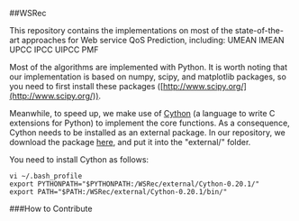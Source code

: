 ##WSRec

This repository contains the implementations on most of the state-of-the-art approaches for Web service QoS Prediction, including:
	UMEAN
	IMEAN
	UPCC
	IPCC
	UIPCC
	PMF
	
Most of the algorithms are implemented with Python. It is worth noting that our implementation is based on numpy, scipy, and matplotlib packages, so you need to first install these packages ([http://www.scipy.org/](http://www.scipy.org/)). 

Meanwhile, to speed up, we make use of [Cython](http://cython.org/ "Cython's Web page") (a language to write C extensions for Python) to implement the core functions. As a consequence, Cython needs to be installed as an external package. In our repository, we download the package [here](https://github.com/cython/cython/archive/master.zip "The latest release of Cython"), and put it into the "external/" folder.

You need to install Cython as follows:
```
vi ~/.bash_profile
export PYTHONPATH="$PYTHONPATH:/WSRec/external/Cython-0.20.1/"
export PATH="$PATH:/WSRec/external/Cython-0.20.1/bin/"
```

###How to Contribute


